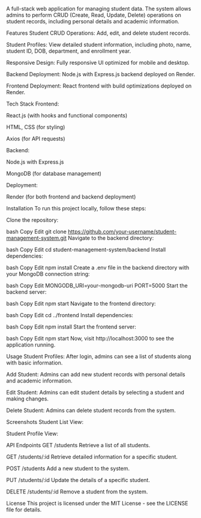 A full-stack web application for managing student data. The system allows admins to perform CRUD (Create, Read, Update, Delete) operations on student records, including personal details and academic information.

Features
Student CRUD Operations: Add, edit, and delete student records.

Student Profiles: View detailed student information, including photo, name, student ID, DOB, department, and enrollment year.

Responsive Design: Fully responsive UI optimized for mobile and desktop.

Backend Deployment: Node.js with Express.js backend deployed on Render.

Frontend Deployment: React frontend with build optimizations deployed on Render.

Tech Stack
Frontend:

React.js (with hooks and functional components)

HTML, CSS (for styling)

Axios (for API requests)

Backend:

Node.js with Express.js

MongoDB (for database management)

Deployment:

Render (for both frontend and backend deployment)

Installation
To run this project locally, follow these steps:

Clone the repository:

bash
Copy
Edit
git clone https://github.com/your-username/student-management-system.git
Navigate to the backend directory:

bash
Copy
Edit
cd student-management-system/backend
Install dependencies:

bash
Copy
Edit
npm install
Create a .env file in the backend directory with your MongoDB connection string:

bash
Copy
Edit
MONGODB_URI=your-mongodb-uri
PORT=5000
Start the backend server:

bash
Copy
Edit
npm start
Navigate to the frontend directory:

bash
Copy
Edit
cd ../frontend
Install dependencies:

bash
Copy
Edit
npm install
Start the frontend server:

bash
Copy
Edit
npm start
Now, visit http://localhost:3000 to see the application running.

Usage
Student Profiles: After login, admins can see a list of students along with basic information.

Add Student: Admins can add new student records with personal details and academic information.

Edit Student: Admins can edit student details by selecting a student and making changes.

Delete Student: Admins can delete student records from the system.

Screenshots
Student List View:

Student Profile View:

API Endpoints
GET /students
Retrieve a list of all students.

GET /students/:id
Retrieve detailed information for a specific student.

POST /students
Add a new student to the system.

PUT /students/:id
Update the details of a specific student.

DELETE /students/:id
Remove a student from the system.

License
This project is licensed under the MIT License - see the LICENSE file for details.
